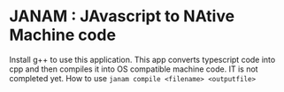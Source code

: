 # JANAM : **JA**vascript to **NA**tive **M**achine code
Install g++ to use this application.
This app converts typescript code into cpp and then compiles it into OS compatible machine code.
IT is not completed yet.
How to use
``
janam compile <filename> <outputfile>
``
